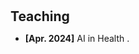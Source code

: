 <h1 id="teaching"></h1>

<h2 style="margin: 30px 0px 10px;">Teaching</h2>

<ul>

<li><strong>[Apr. 2024]</strong> AI in Health <span style="color:#e74d3c"><a href="https://www.uab.cat/web/universitat-autonoma-de-barcelona-1345467954774.html"></a></span>.</li>	

</ul>
